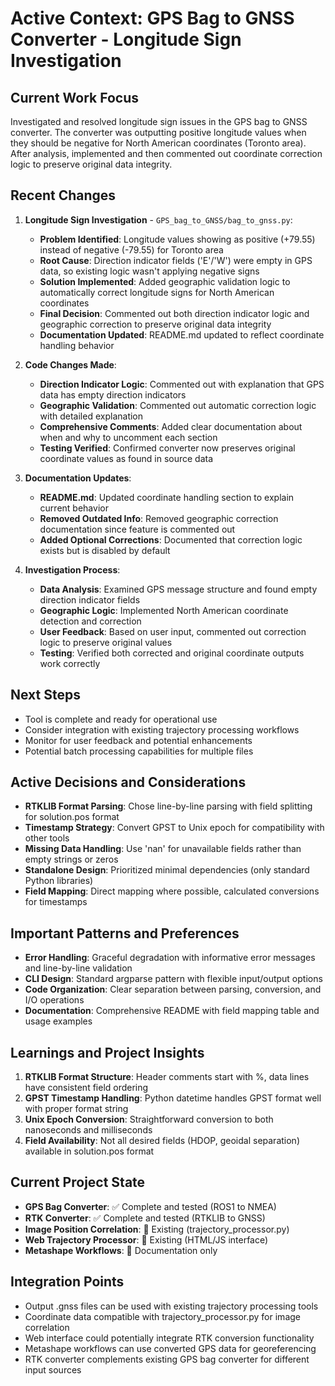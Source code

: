 # Active Context: GPS Bag to GNSS Converter - Longitude Sign Investigation

## Current Work Focus
Investigated and resolved longitude sign issues in the GPS bag to GNSS converter. The converter was outputting positive longitude values when they should be negative for North American coordinates (Toronto area). After analysis, implemented and then commented out coordinate correction logic to preserve original data integrity.

## Recent Changes
1. **Longitude Sign Investigation** - `GPS_bag_to_GNSS/bag_to_gnss.py`:
   - **Problem Identified**: Longitude values showing as positive (+79.55) instead of negative (-79.55) for Toronto area
   - **Root Cause**: Direction indicator fields ('E'/'W') were empty in GPS data, so existing logic wasn't applying negative signs
   - **Solution Implemented**: Added geographic validation logic to automatically correct longitude signs for North American coordinates
   - **Final Decision**: Commented out both direction indicator logic and geographic correction to preserve original data integrity
   - **Documentation Updated**: README.md updated to reflect coordinate handling behavior

2. **Code Changes Made**:
   - **Direction Indicator Logic**: Commented out with explanation that GPS data has empty direction indicators
   - **Geographic Validation**: Commented out automatic correction logic with detailed explanation
   - **Comprehensive Comments**: Added clear documentation about when and why to uncomment each section
   - **Testing Verified**: Confirmed converter now preserves original coordinate values as found in source data

3. **Documentation Updates**:
   - **README.md**: Updated coordinate handling section to explain current behavior
   - **Removed Outdated Info**: Removed geographic correction documentation since feature is commented out
   - **Added Optional Corrections**: Documented that correction logic exists but is disabled by default

4. **Investigation Process**:
   - **Data Analysis**: Examined GPS message structure and found empty direction indicator fields
   - **Geographic Logic**: Implemented North American coordinate detection and correction
   - **User Feedback**: Based on user input, commented out correction logic to preserve original values
   - **Testing**: Verified both corrected and original coordinate outputs work correctly

## Next Steps
- Tool is complete and ready for operational use
- Consider integration with existing trajectory processing workflows
- Monitor for user feedback and potential enhancements
- Potential batch processing capabilities for multiple files

## Active Decisions and Considerations
- **RTKLIB Format Parsing**: Chose line-by-line parsing with field splitting for solution.pos format
- **Timestamp Strategy**: Convert GPST to Unix epoch for compatibility with other tools
- **Missing Data Handling**: Use 'nan' for unavailable fields rather than empty strings or zeros
- **Standalone Design**: Prioritized minimal dependencies (only standard Python libraries)
- **Field Mapping**: Direct mapping where possible, calculated conversions for timestamps

## Important Patterns and Preferences
- **Error Handling**: Graceful degradation with informative error messages and line-by-line validation
- **CLI Design**: Standard argparse pattern with flexible input/output options
- **Code Organization**: Clear separation between parsing, conversion, and I/O operations
- **Documentation**: Comprehensive README with field mapping table and usage examples

## Learnings and Project Insights
1. **RTKLIB Format Structure**: Header comments start with %, data lines have consistent field ordering
2. **GPST Timestamp Handling**: Python datetime handles GPST format well with proper format string
3. **Unix Epoch Conversion**: Straightforward conversion to both nanoseconds and milliseconds
4. **Field Availability**: Not all desired fields (HDOP, geoidal separation) available in solution.pos format

## Current Project State
- **GPS Bag Converter**: ✅ Complete and tested (ROS1 to NMEA)
- **RTK Converter**: ✅ Complete and tested (RTKLIB to GNSS)
- **Image Position Correlation**: 📁 Existing (trajectory_processor.py)
- **Web Trajectory Processor**: 📁 Existing (HTML/JS interface)
- **Metashape Workflows**: 📁 Documentation only

## Integration Points
- Output .gnss files can be used with existing trajectory processing tools
- Coordinate data compatible with trajectory_processor.py for image correlation
- Web interface could potentially integrate RTK conversion functionality
- Metashape workflows can use converted GPS data for georeferencing
- RTK converter complements existing GPS bag converter for different input sources
